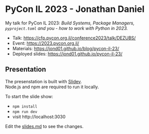 # PyCon IL 2023 - Jonathan Daniel

My talk for PyCon IL 2023:
*Build Systems, Package Managers, `pyproject.toml` and you - how to work with Python in 2023.*

* Talk: https://cfp.pycon.org.il/conference2023/talk/DEZUBS/
* Event: https://2023.pycon.org.il/
* Materials: https://jond01.github.io/blog/pycon-il-23/
* Deployed slides: https://jond01.github.io/pycon-il-23/

## Presentation

The presenstation is built with [Slidev](https://github.com/slidevjs/slidev).  
Node.js and npm are required to run it locally.

To start the slide show:

- `npm install`
- `npm run dev`
- visit http://localhost:3030

Edit the [slides.md](./slides.md) to see the changes.
